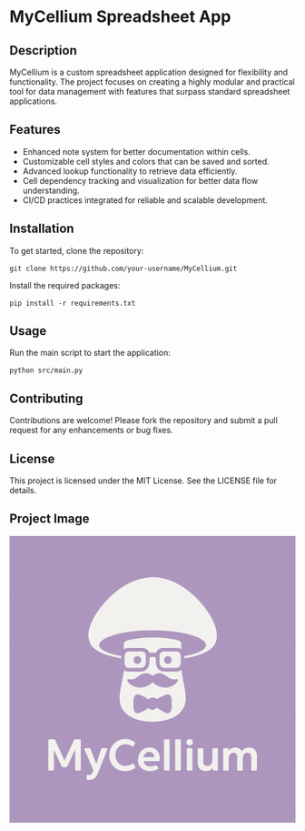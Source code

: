# MyCellium Spreadsheet App

## Description
MyCellium is a custom spreadsheet application designed for flexibility and functionality. The project focuses on creating a highly modular and practical tool for data management with features that surpass standard spreadsheet applications.

## Features
- Enhanced note system for better documentation within cells.
- Customizable cell styles and colors that can be saved and sorted.
- Advanced lookup functionality to retrieve data efficiently.
- Cell dependency tracking and visualization for better data flow understanding.
- CI/CD practices integrated for reliable and scalable development.

## Installation
To get started, clone the repository:
```
git clone https://github.com/your-username/MyCellium.git
```
Install the required packages:
```
pip install -r requirements.txt
```

## Usage
Run the main script to start the application:
```
python src/main.py
```

## Contributing
Contributions are welcome! Please fork the repository and submit a pull request for any enhancements or bug fixes.

## License
This project is licensed under the MIT License. See the LICENSE file for details.

## Project Image
![Project Image](./docs/assets/mycellium_image.png)

